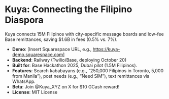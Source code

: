 # Kuya: Connecting the Filipino Diaspora
Kuya connects 15M Filipinos with city-specific message boards and low-fee Base remittances, saving $1.6B in fees (0.5% vs. 7%).  
- **Demo**: [Insert Squarespace URL, e.g., https://kuya-demo.squarespace.com]  
- **Backend**: Railway (Twilio/Base, deploying October 20)  
- **Built for**: Base Hackathon 2025, Dubai pilot (1.5M Filipinos).  
- **Features**: Search kababayans (e.g., “250,000 Filipinos in Toronto, 5,000 from Manila”), post needs (e.g., “Need SIM”), text remittances via WhatsApp.
- **Beta**: Join @Kuya_XYZ on X for $10 GCash reward!
- **License**: MIT License
